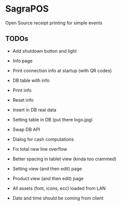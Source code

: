 # SagraPOS

Open Source receipt printing for simple events

## TODOs
* Add shutdown button and light
* Info page
* Print connection info at startup (with QR codes)
* DB table with info
* Print info 
* Reset info
* Insert in DB real data

* Setting table in DB (put there logo.jpg)
* Swap DB API
* Dialog for cash computations
* Fix total new line overflow
* Better spacing in tablet view (kinda too crammed)
* Setting view (and then edit) page
* Product view (and then edit) page
* All assets (font, icons, ecc) loaded from LAN
* Date and time should be coming from client

